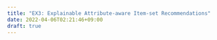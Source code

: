 ```yaml
---
title: "EX3: Explainable Attribute-aware Item-set Recommendations"
date: 2022-04-06T02:21:46+09:00
draft: true
---
```


